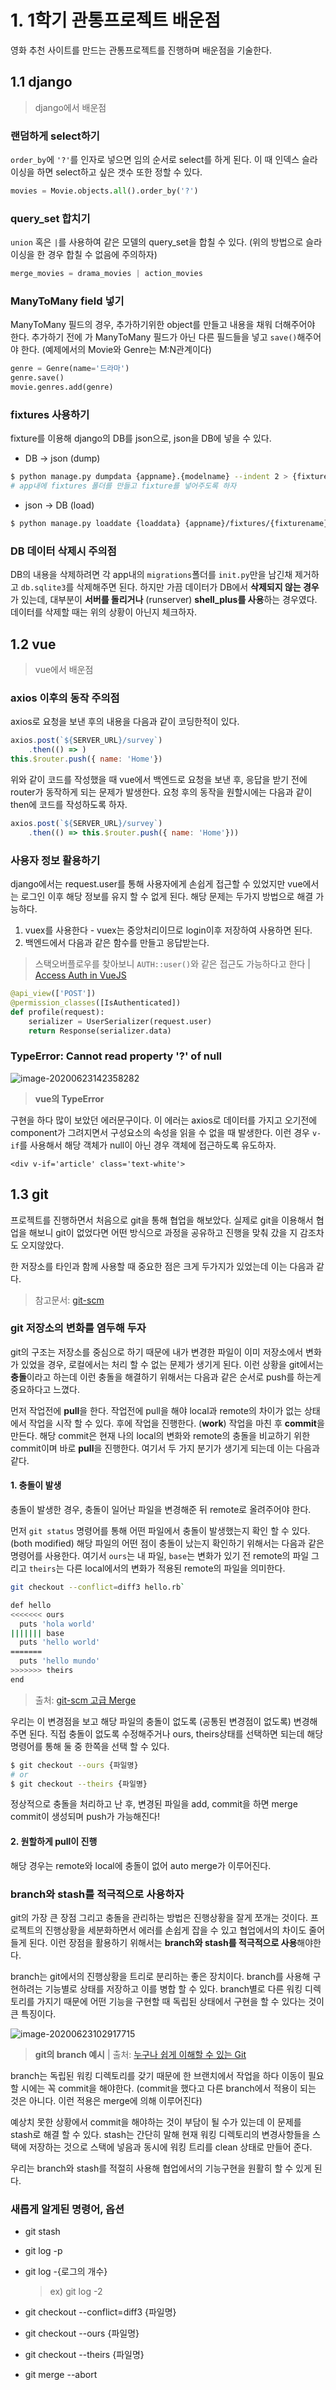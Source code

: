 # 1. 1학기 관통프로젝트 배운점

영화 추천 사이트를 만드는 관통프로젝트를 진행하며 배운점을 기술한다.



## 1.1 django

> django에서 배운점

### 랜덤하게 select하기

`order_by`에 `'?'`를 인자로 넣으면 임의 순서로 select를 하게 된다. 이 때 인덱스 슬라이싱을 하면 select하고 싶은 갯수 또한 정할 수 있다.

```python
movies = Movie.objects.all().order_by('?')
```



### query_set 합치기

`union` 혹은 `|`를 사용하여 같은 모델의 query_set을 합칠 수 있다. (위의 방법으로 슬라이싱을 한 경우 합칠 수 없음에 주의하자)

```python
merge_movies = drama_movies | action_movies
```



### ManyToMany field 넣기

ManyToMany 필드의 경우, 추가하기위한 object를 만들고 내용을 채워 더해주어야 한다. 추가하기 전에 가 ManyToMany 필드가 아닌 다른 필드들을 넣고 `save()`해주어야 한다. (예제에서의 Movie와 Genre는 M:N관계이다)

```python
genre = Genre(name='드라마')
genre.save()
movie.genres.add(genre)
```



### fixtures 사용하기

fixture를 이용해 django의 DB를 json으로, json을 DB에 넣을 수 있다.

- DB -> json (dump)

```bash
$ python manage.py dumpdata {appname}.{modelname} --indent 2 > {fixturename}.json
# app내에 fixtures 폴더를 만들고 fixture를 넣어주도록 하자
```

- json -> DB (load)

```bash
$ python manage.py loaddate {loaddata} {appname}/fixtures/{fixturename}.json
```



### DB 데이터 삭제시 주의점

DB의 내용을 삭제하려면 각 app내의 `migrations`폴더를 `init.py`만을 남긴채 제거하고 `db.sqlite3`를 삭제해주면 된다. 하지만 가끔 데이터가 DB에서 **삭제되지 않는 경우**가 있는데, 대부분이 **서버를 돌리거나** (runserver) **shell_plus를 사용**하는 경우였다. 데이터를 삭제할 때는 위의 상황이 아닌지 체크하자.



## 1.2 vue

> vue에서 배운점

### axios 이후의 동작 주의점

axios로 요청을 보낸 후의 내용을 다음과 같이 코딩한적이 있다.

```js
axios.post(`${SERVER_URL}/survey`)
	.then(() => )
this.$router.push({ name: 'Home'})
```



위와 같이 코드를 작성했을 때 vue에서 백엔드로 요청을 보낸 후, 응답을 받기 전에 router가 동작하게 되는 문제가 발생한다. 요청 후의 동작을 원할시에는 다음과 같이 then에 코드를 작성하도록 하자.

```js
axios.post(`${SERVER_URL}/survey`)
	.then(() => this.$router.push({ name: 'Home'}))
```



### 사용자 정보 활용하기

django에서는 request.user를 통해 사용자에게 손쉽게 접근할 수 있었지만 vue에서는 로그인 이후 해당 정보를 유지 할 수 없게 된다. 해당 문제는 두가지 방법으로 해결 가능하다.

1. vuex를 사용한다 - vuex는 중앙처리이므로 login이후 저장하여 사용하면 된다.
2. 백엔드에서 다음과 같은 함수를 만들고 응답받는다.

> 스택오버플로우를 찾아보니 `AUTH::user()`와 같은 접근도 가능하다고 한다 | [Access Auth in VueJS](https://stackoverflow.com/questions/41932021/access-auth-in-vuejs)

```python
@api_view(['POST'])
@permission_classes([IsAuthenticated])
def profile(request):
    serializer = UserSerializer(request.user)
    return Response(serializer.data)
```



### TypeError: Cannot read property '?' of null

![image-20200623142358282](E:\visualcode\my_web_pjt\final\django\images/image-20200623142358282.png)

> **vue의 TypeError**



구현을 하다 많이 보았던 에러문구이다. 이 에러는 axios로 데이터를 가지고 오기전에 component가 그려지면서 구성요소의 속성을 읽을 수 없을 때 발생한다. 이런 경우 `v-if`를 사용해서 해당 객체가 null이 아닌 경우 객체에 접근하도록 유도하자.

```vue
<div v-if='article' class='text-white'>
```



## 1.3 git

프로젝트를 진행하면서 처음으로 git을 통해 협업을 해보았다. 실제로 git을 이용해서 협업을 해보니 git이 없었다면 어떤 방식으로 과정을 공유하고 진행을 맞춰 갔을 지 감조차도 오지않았다.

한 저장소를 타인과 함께 사용할 때 중요한 점은 크게 두가지가 있었는데 이는 다음과 같다.

> 참고문서: [git-scm](https://git-scm.com/book/ko/v2/Appendix-C%3A-Git-명령어-Branch와-Merge)



### git 저장소의 변화를 염두해 두자

git의 구조는 저장소를 중심으로 하기 때문에 내가 변경한 파일이 이미 저장소에서 변화가 있었을 경우,  로컬에서는 처리 할 수 없는 문제가 생기게 된다. 이런 상황을 git에서는 **충돌**이라고 하는데 이런 충돌을 해결하기 위해서는 다음과 같은 순서로 push를 하는게 중요하다고 느꼈다.

먼저 작업전에 **pull**을 한다. 작업전에 pull을 해야 local과 remote의 차이가 없는 상태에서 작업을 시작 할 수 있다. 후에 작업을 진행한다. (**work**) 작업을 마친 후 **commit**을 만든다. 해당 commit은 현재 나의 local의 변화와 remote의 충돌을 비교하기 위한 commit이며 바로 **pull**을 진행한다. 여기서 두 가지 분기가 생기게 되는데 이는 다음과 같다.



#### 1. 충돌이 발생

충돌이 발생한 경우,  충돌이 일어난 파일을 변경해준 뒤 remote로 올려주어야 한다.

먼저 `git status` 명령어를 통해 어떤 파일에서 충돌이 발생했는지 확인 할 수 있다. (both modified) 해당 파일의 어떤 점이 충돌이 났는지 확인하기 위해서는 다음과 같은 명령어를 사용한다. 여기서 `ours`는 내 파일, `base`는 변화가 있기 전 remote의 파일 그리고 `theirs`는 다른 local에서의 변화가 적용된 remote의 파일을 의미한다. 

```bash
git checkout --conflict=diff3 hello.rb` 

def hello
<<<<<<< ours
  puts 'hola world'
||||||| base
  puts 'hello world'
=======
  puts 'hello mundo'
>>>>>>> theirs
end
```

> 출처: [git-scm 고급 Merge](https://git-scm.com/book/ko/v2/Git-도구-고급-Merge#_checking_out_conflicts)



우리는 이 변경점을 보고 해당 파일의 충돌이 없도록 (공통된 변경점이 없도록) 변경해주면 된다. 직접 충돌이 없도록 수정해주거나 ours, theirs상태를 선택하면 되는데 해당 명령어를 통해 둘 중 한쪽을 선택 할 수 있다.

```bash
$ git checkout --ours {파일명}
# or
$ git checkout --theirs {파일명}
```



정상적으로 충돌을 처리하고 난 후, 변경된 파일을 add, commit을 하면 merge commit이 생성되며 push가 가능해진다!



#### 2. 원할하게 pull이 진행

해당 경우는 remote와 local에 충돌이 없어 auto merge가 이루어진다.



### branch와 stash를 적극적으로 사용하자

git의 가장 큰 장점 그리고 충돌을 관리하는 방법은 진행상황을 잘게 쪼개는 것이다. 프로젝트의 진행상황을 세분화하면서 에러를 손쉽게 잡을 수 있고 협업에서의 차이도 줄어들게 된다. 이런 장점을 활용하기 위해서는 **branch와 stash를 적극적으로 사용**해야한다.

branch는 git에서의 진행상황을 트리로 분리하는 좋은 장치이다. branch를 사용해 구현하려는 기능별로 상태를 저장하고 이를 병합 할 수 있다. branch별로 다른 워킹 디렉토리를 가지기 때문에 어떤 기능을 구현할 때 독립된 상태에서 구현을 할 수 있다는 것이 큰 특징이다.

![image-20200623102917715](E:\visualcode\my_web_pjt\final\django\images/image-20200623102917715.png)

> **git의 branch 예시** | 출처: [누구나 쉽게 이해할 수 있는 Git](https://backlog.com/git-tutorial/kr/stepup/stepup1_1.html)



branch는 독립된 워킹 디렉토리를 갖기 때문에 한 브랜치에서 작업을 하다 이동이 필요 할 시에는 꼭 commit을 해야한다. (commit을 했다고 다른 branch에서 적용이 되는 것은 아니다. 이런 적용은 merge에 의해 이루어진다) 

예상치 못한 상황에서 commit을 해야하는 것이 부담이 될 수가 있는데 이 문제를 stash로 해결 할 수 있다. stash는 간단히 말해 현재 워킹 디렉토리의 변경사항들을 스택에 저장하는 것으로 스택에 넣음과 동시에 워킹 트리를 clean 상태로 만들어 준다.

우리는 branch와 stash를 적절히 사용해 협업에서의 기능구현을 원활히 할 수 있게 된다.



### 새롭게 알게된 명령어, 옵션

- git stash

- git log -p

- git log -{로그의 개수}

  > ex) git log -2

- git checkout --conflict=diff3 {파일명}

- git checkout --ours {파일명}

- git checkout --theirs {파일명}

- git merge --abort



